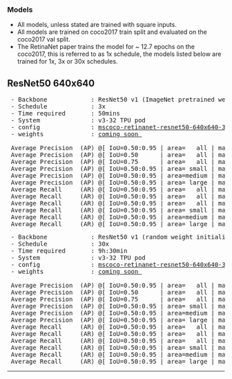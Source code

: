 ### Models
 - All models, unless stated are trained with square inputs.
 - All models are trained on coco2017 train split and evaluated on the coco2017 val split.
 - The RetinaNet paper trains the model for ~ 12.7 epochs on the coco2017, this is referred to as 1x schedule, the models listed below are trained for 1x, 3x or 30x schedules.
## ResNet50 640x640
<pre>
 - Backbone            : ResNet50 v1 (ImageNet pretrained weights)
 - Schedule            : 3x
 - Time required       : 50mins
 - System              : v3-32 TPU pod
 - config              : <a href="configs/v3-32/mscoco-retinanet-resnet50-640x640-3x-256.json">mscoco-retinanet-resnet50-640x640-3x-256</a>
 - weights             : <a href="#">coming soon </a>

 Average Precision  (AP) @[ IoU=0.50:0.95 | area=   all | maxDets=100 ] = 0.377
 Average Precision  (AP) @[ IoU=0.50      | area=   all | maxDets=100 ] = 0.570
 Average Precision  (AP) @[ IoU=0.75      | area=   all | maxDets=100 ] = 0.401
 Average Precision  (AP) @[ IoU=0.50:0.95 | area= small | maxDets=100 ] = 0.177
 Average Precision  (AP) @[ IoU=0.50:0.95 | area=medium | maxDets=100 ] = 0.426
 Average Precision  (AP) @[ IoU=0.50:0.95 | area= large | maxDets=100 ] = 0.551
 Average Recall     (AR) @[ IoU=0.50:0.95 | area=   all | maxDets=  1 ] = 0.315
 Average Recall     (AR) @[ IoU=0.50:0.95 | area=   all | maxDets= 10 ] = 0.492
 Average Recall     (AR) @[ IoU=0.50:0.95 | area=   all | maxDets=100 ] = 0.520
 Average Recall     (AR) @[ IoU=0.50:0.95 | area= small | maxDets=100 ] = 0.278
 Average Recall     (AR) @[ IoU=0.50:0.95 | area=medium | maxDets=100 ] = 0.588
 Average Recall     (AR) @[ IoU=0.50:0.95 | area= large | maxDets=100 ] = 0.710
</pre> 

 <pre>
 - Backbone            : ResNet50 v1 (random weight initialization)
 - Schedule            : 30x
 - Time required       : 9h:30min
 - System              : v3-32 TPU pod
 - config              : <a href="configs/v3-32/mscoco-retinanet-resnet50-640x640-30x-256.json">mscoco-retinanet-resnet50-640x640-30x-256</a>
 - weights             : <a href="#">coming soon </a> 

 Average Precision  (AP) @[ IoU=0.50:0.95 | area=   all | maxDets=100 ] = 0.398
 Average Precision  (AP) @[ IoU=0.50      | area=   all | maxDets=100 ] = 0.590
 Average Precision  (AP) @[ IoU=0.75      | area=   all | maxDets=100 ] = 0.425
 Average Precision  (AP) @[ IoU=0.50:0.95 | area= small | maxDets=100 ] = 0.194
 Average Precision  (AP) @[ IoU=0.50:0.95 | area=medium | maxDets=100 ] = 0.450
 Average Precision  (AP) @[ IoU=0.50:0.95 | area= large | maxDets=100 ] = 0.570
 Average Recall     (AR) @[ IoU=0.50:0.95 | area=   all | maxDets=  1 ] = 0.330
 Average Recall     (AR) @[ IoU=0.50:0.95 | area=   all | maxDets= 10 ] = 0.513
 Average Recall     (AR) @[ IoU=0.50:0.95 | area=   all | maxDets=100 ] = 0.540
 Average Recall     (AR) @[ IoU=0.50:0.95 | area= small | maxDets=100 ] = 0.300
 Average Recall     (AR) @[ IoU=0.50:0.95 | area=medium | maxDets=100 ] = 0.608
 Average Recall     (AR) @[ IoU=0.50:0.95 | area= large | maxDets=100 ] = 0.731
</pre> 
___
